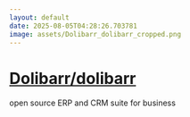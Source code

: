 ```yaml
---
layout: default
date: 2025-08-05T04:28:26.703781
image: assets/Dolibarr_dolibarr_cropped.png
---
```


# [Dolibarr/dolibarr](https://github.com/Dolibarr/dolibarr)

open source ERP and CRM suite for business
